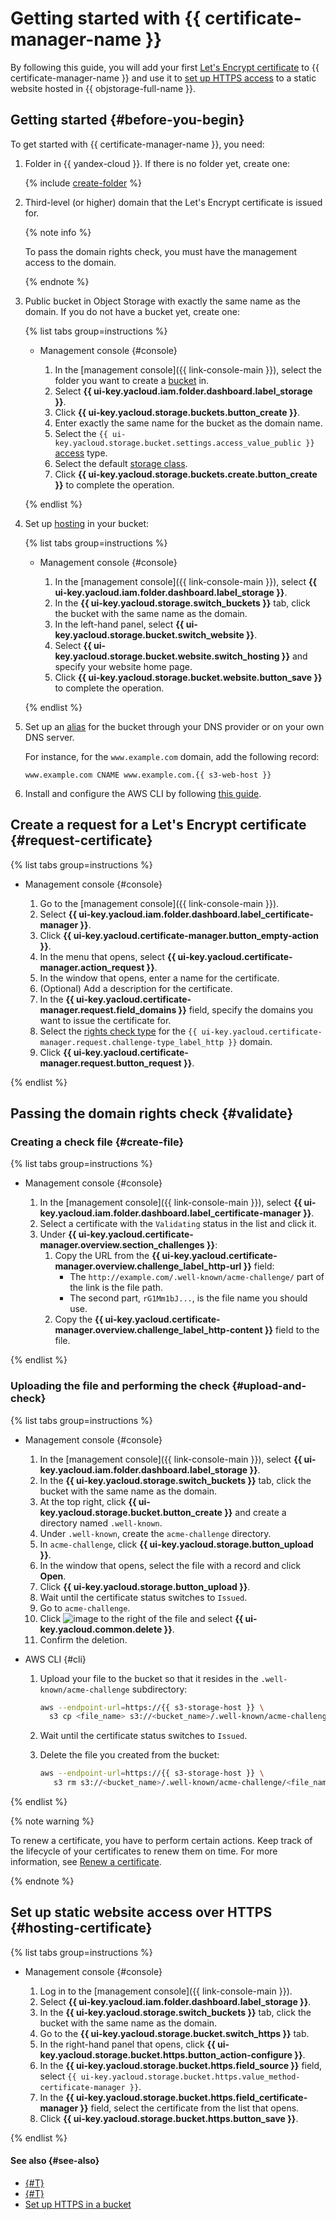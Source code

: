 # Getting started with {{ certificate-manager-name }}

By following this guide, you will add your first [Let's Encrypt certificate](../concepts/managed-certificate.md) to {{ certificate-manager-name }} and use it to [set up HTTPS access](../../storage/operations/hosting/certificate.md) to a static website hosted in {{ objstorage-full-name }}.

## Getting started {#before-you-begin}

To get started with {{ certificate-manager-name }}, you need:

1. Folder in {{ yandex-cloud }}. If there is no folder yet, create one:

    {% include [create-folder](../../_includes/create-folder.md) %}

1. Third-level (or higher) domain that the Let's Encrypt certificate is issued for.

    {% note info %}

    To pass the domain rights check, you must have the management access to the domain.

    {% endnote %}

1. Public bucket in Object Storage with exactly the same name as the domain. If you do not have a bucket yet, create one:

    {% list tabs group=instructions %}

    - Management console {#console}

        1. In the [management console]({{ link-console-main }}), select the folder you want to create a [bucket](../../storage/concepts/bucket.md) in.
        1. Select **{{ ui-key.yacloud.iam.folder.dashboard.label_storage }}**.
        1. Click **{{ ui-key.yacloud.storage.buckets.button_create }}**.
        1. Enter exactly the same name for the bucket as the domain name.
        1. Select the `{{ ui-key.yacloud.storage.bucket.settings.access_value_public }}` [access](../../storage/concepts/bucket.md#bucket-access) type.
        1. Select the default [storage class](../../storage/concepts/storage-class.md).
        1. Click **{{ ui-key.yacloud.storage.buckets.create.button_create }}** to complete the operation.

    {% endlist %}

1. Set up [hosting](../../storage/operations/hosting/setup.md) in your bucket:

    {% list tabs group=instructions %}

    - Management console {#console}

        1. In the [management console]({{ link-console-main }}), select **{{ ui-key.yacloud.iam.folder.dashboard.label_storage }}**.
        1. In the **{{ ui-key.yacloud.storage.switch_buckets }}** tab, click the bucket with the same name as the domain.
        1. In the left-hand panel, select **{{ ui-key.yacloud.storage.bucket.switch_website }}**.
        1. Select **{{ ui-key.yacloud.storage.bucket.website.switch_hosting }}** and specify your website home page.
        1. Click **{{ ui-key.yacloud.storage.bucket.website.button_save }}** to complete the operation.

    {% endlist %}

1. Set up an [alias](../../storage/operations/hosting/own-domain.md) for the bucket through your DNS provider or on your own DNS server.

    For instance, for the `www.example.com` domain, add the following record:

    ```text
    www.example.com CNAME www.example.com.{{ s3-web-host }}
    ```

1. Install and configure the AWS CLI by following [this guide](../../storage/tools/aws-cli.md#before-you-begin).

## Create a request for a Let's Encrypt certificate {#request-certificate}

{% list tabs group=instructions %}

- Management console {#console}

    1. Go to the [management console]({{ link-console-main }}).
    1. Select **{{ ui-key.yacloud.iam.folder.dashboard.label_certificate-manager }}**.
    1. Click **{{ ui-key.yacloud.certificate-manager.button_empty-action }}**.
    1. In the menu that opens, select **{{ ui-key.yacloud.certificate-manager.action_request }}**.
    1. In the window that opens, enter a name for the certificate.
    1. (Optional) Add a description for the certificate.
    1. In the **{{ ui-key.yacloud.certificate-manager.request.field_domains }}** field, specify the domains you want to issue the certificate for.
    1. Select the [rights check type](../concepts/challenges.md) for the `{{ ui-key.yacloud.certificate-manager.request.challenge-type_label_http }}` domain.
    1. Click **{{ ui-key.yacloud.certificate-manager.request.button_request }}**.

{% endlist %}

## Passing the domain rights check {#validate}

### Creating a check file {#create-file}

{% list tabs group=instructions %}

- Management console {#console}

  1. In the [management console]({{ link-console-main }}), select **{{ ui-key.yacloud.iam.folder.dashboard.label_certificate-manager }}**.
  1. Select a certificate with the `Validating` status in the list and click it.
  1. Under **{{ ui-key.yacloud.certificate-manager.overview.section_challenges }}**:
      1. Copy the URL from the **{{ ui-key.yacloud.certificate-manager.overview.challenge_label_http-url }}** field:
          * The `http://example.com/.well-known/acme-challenge/` part of the link is the file path.
          * The second part, `rG1Mm1bJ...`, is the file name you should use.
      1. Copy the **{{ ui-key.yacloud.certificate-manager.overview.challenge_label_http-content }}** field to the file.

{% endlist %}

### Uploading the file and performing the check {#upload-and-check}

{% list tabs group=instructions %}

- Management console {#console}

  1. In the [management console]({{ link-console-main }}), select **{{ ui-key.yacloud.iam.folder.dashboard.label_storage }}**.
  1. In the **{{ ui-key.yacloud.storage.switch_buckets }}** tab, click the bucket with the same name as the domain.
  1. At the top right, click **{{ ui-key.yacloud.storage.bucket.button_create }}** and create a directory named `.well-known`.
  1. Under `.well-known`, create the `acme-challenge` directory.
  1. In `acme-challenge`, click **{{ ui-key.yacloud.storage.button_upload }}**.
  1. In the window that opens, select the file with a record and click **Open**.
  1. Click **{{ ui-key.yacloud.storage.button_upload }}**.
  1. Wait until the certificate status switches to `Issued`.
  1. Go to `acme-challenge`.
  1. Click ![image](../../_assets/options.svg) to the right of the file and select **{{ ui-key.yacloud.common.delete }}**.
  1. Confirm the deletion.

- AWS CLI {#cli}

  1. Upload your file to the bucket so that it resides in the `.well-known/acme-challenge` subdirectory:

      ```bash
      aws --endpoint-url=https://{{ s3-storage-host }} \
        s3 cp <file_name> s3://<bucket_name>/.well-known/acme-challenge/<file_name>
      ```

  1. Wait until the certificate status switches to `Issued`.
  1. Delete the file you created from the bucket:

      ```bash
      aws --endpoint-url=https://{{ s3-storage-host }} \
         s3 rm s3://<bucket_name>/.well-known/acme-challenge/<file_name>
      ```

{% endlist %}

{% note warning %}

To renew a certificate, you have to perform certain actions. Keep track of the lifecycle of your certificates to renew them on time. For more information, see [Renew a certificate](../concepts/managed-certificate.md#renew).

{% endnote %}

## Set up static website access over HTTPS {#hosting-certificate}

{% list tabs group=instructions %}

- Management console {#console}

    1. Log in to the [management console]({{ link-console-main }}).
    1. Select **{{ ui-key.yacloud.iam.folder.dashboard.label_storage }}**.
    1. In the **{{ ui-key.yacloud.storage.switch_buckets }}** tab, click the bucket with the same name as the domain.
    1. Go to the **{{ ui-key.yacloud.storage.bucket.switch_https }}** tab.
    1. In the right-hand panel that opens, click **{{ ui-key.yacloud.storage.bucket.https.button_action-configure }}**.
    1. In the **{{ ui-key.yacloud.storage.bucket.https.field_source }}** field, select `{{ ui-key.yacloud.storage.bucket.https.value_method-certificate-manager }}`.
    1. In the **{{ ui-key.yacloud.storage.bucket.https.field_certificate-manager }}** field, select the certificate from the list that opens.
    1. Click **{{ ui-key.yacloud.storage.bucket.https.button_save }}**.

{% endlist %}


#### See also {#see-also}

- [{#T}](../concepts/managed-certificate.md)
- [{#T}](../concepts/challenges.md)
- [Set up HTTPS in a bucket](../../storage/operations/hosting/certificate.md)
